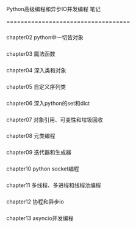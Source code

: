 Python高级编程和异步IO并发编程 笔记

=================================== 

###
chapter02 python中一切皆对象
###
chapter03 魔法函数 
###
chapter04 深入类和对象
###
chapter05 自定义序列类
###
chapter06 深入python的set和dict
###
chapter07 对象引用、可变性和垃圾回收
###
chapter08 元类编程
###
chapter09 迭代器和生成器
###
chapter10 python socket编程
###
chapter11 多线程、多进程和线程池编程
###
chapter12 协程和异步io
###
chapter13 asyncio并发编程
